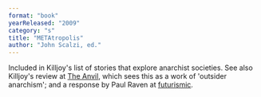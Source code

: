 ```yaml
---
format: "book"
yearReleased: "2009"
category: "s"
title: "METAtropolis"
author: "John Scalzi, ed."
---
```

Included in  Killjoy's list of stories that explore anarchist  societies. See also Killjoy's review at <a href="http://theanvilreview.org/print/outsider_anarchism/">The Anvil</a>,  which sees this as a work of 'outsider anarchism'; and a response by Paul Raven  at  <a href="http://futurismic.com/2010/07/27/metatropolis-as-an-outsider-anarchist-text/"> futurismic</a>.